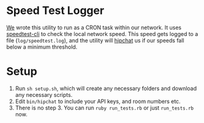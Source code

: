 # Speed Test Logger

[We](https://www.explo.org) wrote this utility to run as a CRON task within our network. It uses [speedtest-cli](https://github.com/sivel/speedtest-cli) to check the local network speed. This speed gets logged to a file (`log/speedtest.log`), and the utility will [hipchat](https://raw.githubusercontent.com/dmerand/dlm-dot-bin/master/hipchat) us if our speeds fall below a minimum threshold.

# Setup

1. Run `sh setup.sh`, which will create any necessary folders and download any necessary scripts.
2. Edit `bin/hipchat` to include your API keys, and room numbers etc.
3. There is no step 3. You can run `ruby run_tests.rb` or just `run_tests.rb` now.
